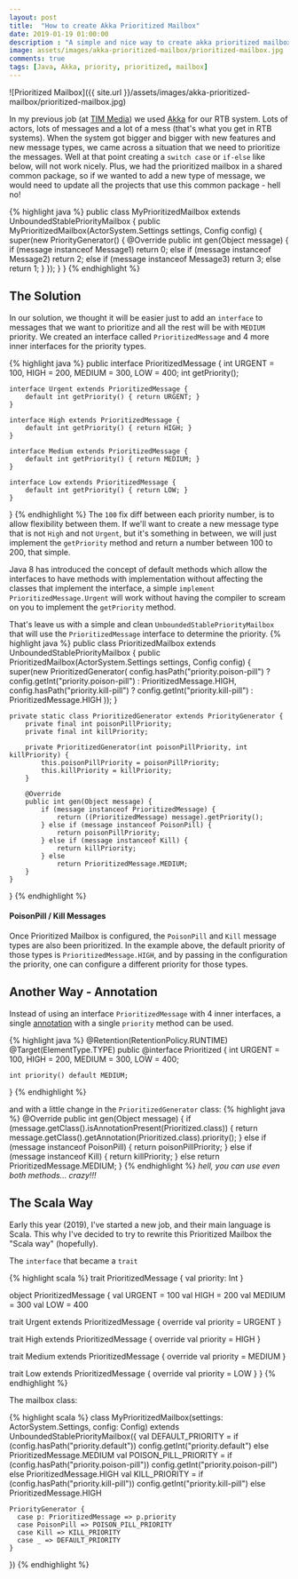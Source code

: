 ```yaml
---
layout: post
title:  "How to create Akka Prioritized Mailbox"
date: 2019-01-19 01:00:00
description : "A simple and nice way to create akka prioritized mailbox"
image: assets/images/akka-prioritized-mailbox/prioritized-mailbox.jpg
comments: true
tags: [Java, Akka, priority, prioritized, mailbox]
---
```

![Prioritized Mailbox]({{ site.url }}/assets/images/akka-prioritized-mailbox/prioritized-mailbox.jpg)

In my previous job (at [TIM Media][tim-site]) we used [Akka][akka] for our RTB system. Lots of actors, lots of messages and a lot of a mess (that's what you get in RTB systems).
When the system got bigger and bigger with new features and new message types, we came across a situation that we need to prioritize the messages.
Well at that point creating a `switch case` or `if-else` like below, will not work nicely. Plus, we had the prioritized mailbox in a shared common package, so if we wanted to add a new type of message, we would need to update all the projects that use this common package - hell no!

{% highlight java %}
public class MyPrioritizedMailbox extends UnboundedStablePriorityMailbox {
  public MyPrioritizedMailbox(ActorSystem.Settings settings, Config config) {
    super(new PriorityGenerator() {
      @Override
      public int gen(Object message) {
        if (message instanceof Message1)
          return 0;
        else if (message instanceof Message2)
          return 2;
        else if (message instanceof Message3)
          return 3;
        else
          return 1;
      }
    });
  }
}
{% endhighlight %}

## The Solution

In our solution, we thought it will be easier just to add an `interface` to messages that we want to prioritize and all the rest will be with `MEDIUM` priority.
We created an interface called `PrioritizedMessage` and 4 more inner interfaces for the priority types.

{% highlight java %}
public interface PrioritizedMessage {
    int URGENT = 100, HIGH = 200, MEDIUM = 300, LOW = 400;
    int getPriority();

    interface Urgent extends PrioritizedMessage {
        default int getPriority() { return URGENT; }
    }

    interface High extends PrioritizedMessage {
        default int getPriority() { return HIGH; }
    }

    interface Medium extends PrioritizedMessage {
        default int getPriority() { return MEDIUM; }
    }

    interface Low extends PrioritizedMessage {
        default int getPriority() { return LOW; }
    }
}
{% endhighlight %}
The `100` fix diff between each priority number, is to allow flexibility between them. If we'll want to create a new message type that is not `High` and not `Urgent`, but it's something in between,
we will just implement the `getPriority` method and return a number between 100 to 200, that simple.

Java 8 has introduced the concept of default methods which allow the interfaces to have methods with implementation without affecting the classes that implement the interface,
a simple `implement PrioritizedMessage.Urgent` will work without having the compiler to scream on you to implement the `getPriority` method.

That's leave us with a simple and clean `UnboundedStablePriorityMailbox` that will use the `PrioritizedMessage` interface to determine the priority.
{% highlight java %}
public class PrioritizedMailbox extends UnboundedStablePriorityMailbox {
    public PrioritizedMailbox(ActorSystem.Settings settings, Config config) {
        super(new PrioritizedGenerator(
                config.hasPath("priority.poison-pill") ? config.getInt("priority.poison-pill") : PrioritizedMessage.HIGH,
                config.hasPath("priority.kill-pill") ? config.getInt("priority.kill-pill") : PrioritizedMessage.HIGH
        ));
    }

    private static class PrioritizedGenerator extends PriorityGenerator {
        private final int poisonPillPriority;
        private final int killPriority;

        private PrioritizedGenerator(int poisonPillPriority, int killPriority) {
            this.poisonPillPriority = poisonPillPriority;
            this.killPriority = killPriority;
        }

        @Override
        public int gen(Object message) {
            if (message instanceof PrioritizedMessage) {
                return ((PrioritizedMessage) message).getPriority();
            } else if (message instanceof PoisonPill) {
                return poisonPillPriority;
            } else if (message instanceof Kill) {
                return killPriority;
            } else
                return PrioritizedMessage.MEDIUM;
        }
    }
}
{% endhighlight %}

#### PoisonPill / Kill Messages

Once Prioritized Mailbox is configured, the `PoisonPill` and `Kill` message types are also been prioritized.
In the example above, the default priority of those types is `PrioritizedMessage.HIGH`, and by passing in the configuration the priority, one can configure a different priority for those types.

## Another Way - Annotation
Instead of using an interface `PrioritizedMessage` with 4 inner interfaces, a single [annotation][java-annotation] with a single `priority` method can be used.

{% highlight java %}
@Retention(RetentionPolicy.RUNTIME)
@Target(ElementType.TYPE)
public @interface Prioritized {
    int URGENT = 100, HIGH = 200, MEDIUM = 300, LOW = 400;

    int priority() default MEDIUM;
}
{% endhighlight %}

and with a little change in the `PrioritizedGenerator` class:
{% highlight java %}
@Override
public int gen(Object message) {
    if (message.getClass().isAnnotationPresent(Prioritized.class)) {
        return message.getClass().getAnnotation(Prioritized.class).priority();
    } else if (message instanceof PoisonPill) {
        return poisonPillPriority;
    } else if (message instanceof Kill) {
        return killPriority;
    } else
        return PrioritizedMessage.MEDIUM;
}
{% endhighlight %}
_hell, you can use even both methods... crazy!!!_

## The Scala Way
Early this year (2019), I've started a new job, and their main language is Scala. This why I've decided to try to rewrite this Prioritized Mailbox the "Scala way" (hopefully).

The `interface` that became a `trait`

{% highlight scala %}
trait PrioritizedMessage {
  val priority: Int
}

object PrioritizedMessage {
  val URGENT = 100
  val HIGH = 200
  val MEDIUM = 300
  val LOW = 400

  trait Urgent extends PrioritizedMessage {
    override val priority = URGENT
  }

  trait High extends PrioritizedMessage {
    override val priority = HIGH
  }

  trait Medium extends PrioritizedMessage {
    override val priority = MEDIUM
  }

  trait Low extends PrioritizedMessage {
    override val priority = LOW
  }
}
{% endhighlight %}

The mailbox class:

{% highlight scala %}
class MyPrioritizedMailbox(settings: ActorSystem.Settings, config: Config)
  extends UnboundedStablePriorityMailbox({
    val DEFAULT_PRIORITY = if (config.hasPath("priority.default")) config.getInt("priority.default") else PrioritizedMessage.MEDIUM
    val POISON_PILL_PRIORITY = if (config.hasPath("priority.poison-pill")) config.getInt("priority.poison-pill") else PrioritizedMessage.HIGH
    val KILL_PRIORITY = if (config.hasPath("priority.kill-pill")) config.getInt("priority.kill-pill") else PrioritizedMessage.HIGH

    PriorityGenerator {
      case p: PrioritizedMessage => p.priority
      case PoisonPill => POISON_PILL_PRIORITY
      case Kill => KILL_PRIORITY
      case _ => DEFAULT_PRIORITY
    }
  })
{% endhighlight %}



[tim-site]: http://thetimmedia.com
[akka]: https://akka.io
[java-annotation]: https://en.wikipedia.org/wiki/Java_annotation
